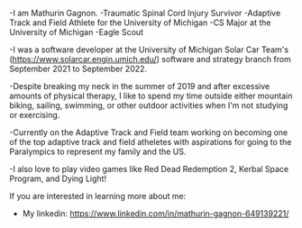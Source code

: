 -I am Mathurin Gagnon. 
  -Traumatic Spinal Cord Injury Survivor
  -Adaptive Track and Field Athlete for the University of Michigan
  -CS Major at the University of Michigan
  -Eagle Scout

-I was a software developer at the University of Michigan Solar Car Team's (https://www.solarcar.engin.umich.edu/) software and strategy branch from September 2021 to September 2022.

-Despite breaking my neck in the summer of 2019 and after excessive amounts of physical therapy, I like to spend my time outside either mountain biking, sailing, swimming, or other outdoor activities when I'm not studying or exercising.

-Currently on the Adaptive Track and Field team working on becoming one of the top adaptive track and field atheletes with aspirations for going to the Paralympics to represent my family and the US.

-I also love to play video games like Red Dead Redemption 2, Kerbal Space Program, and Dying Light!

If you are interested in learning more about me:

- My linkedin: https://www.linkedin.com/in/mathurin-gagnon-649139221/
<!---
mtgagnon/mtgagnon is a ✨ special ✨ repository because its `README.md` (this file) appears on your GitHub profile.
You can click the Preview link to take a look at your changes.
--->
